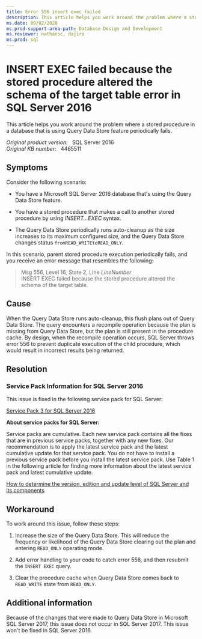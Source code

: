 ```yaml
---
title: Error 556 insert exec failed
description: This article helps you work around the problem where a stored procedure in a database that is using Query Data Store feature periodically fails.
ms.date: 09/02/2020
ms.prod-support-area-path: Database Design and Development
ms.reviewer: nathansc, dajiro
ms.prod: sql
---
```

# INSERT EXEC failed because the stored procedure altered the schema of the target table error in SQL Server 2016

This article helps you work around the problem where a stored procedure in a database that is using Query Data Store feature periodically fails.

_Original product version:_ &nbsp; SQL Server 2016  
_Original KB number:_ &nbsp; 4465511

## Symptoms

Consider the following scenario:

- You have a Microsoft SQL Server 2016 database that's using the Query Data Store feature.

- You have a stored procedure that makes a call to another stored procedure by using *INSERT...EXEC* syntax.

- The Query Data Store periodically runs auto-cleanup as the size increases to its maximum configured size, and the Query Data Store changes status `fromREAD_WRITEtoREAD_ONLY`.

In this scenario, parent stored procedure execution periodically fails, and you receive an error message that resembles the following:

> Msg 556, Level 16, State 2, Line *LineNumber*  
INSERT EXEC failed because the stored procedure altered the schema of the target table.

## Cause

When the Query Data Store runs auto-cleanup, this flush plans out of Query Data Store. The query encounters a recompile operation because the plan is missing from Query Data Store, but the plan is still present in the procedure cache. By design, when the recompile operation occurs, SQL Server throws error 556 to prevent duplicate execution of the child procedure, which would result in incorrect results being returned.

## Resolution

### Service Pack Information for SQL Server 2016

This issue is fixed in the following service pack for SQL Server:  

[Service Pack 3 for SQL Server 2016](https://support.microsoft.com/help/5003279)

**About service packs for SQL Server:**  

Service packs are cumulative. Each new service pack contains all the fixes that are in previous service packs, together with any new fixes. Our recommendation is to apply the latest service pack and the latest cumulative update for that service pack. You do not have to install a previous service pack before you install the latest service pack. Use Table 1 in the following article for finding more information about the latest service pack and latest cumulative update.  

[How to determine the version, edition and update level of SQL Server and its components](../general/determine-version-edition-update-level.md)

## Workaround

To work around this issue, follow these steps:

1. Increase the size of the Query Data Store. This will reduce the frequency or likelihood of the Query Data Store clearing out the plan and entering `READ_ONLY` operating mode.

2. Add error handling to your code to catch error 556, and then resubmit the `INSERT EXEC` query.

3. Clear the procedure cache when Query Data Store comes back to `READ_WRITE` state from `READ_ONLY`.

## Additional information

Because of the changes that were made to Query Data Store in Microsoft SQL Server 2017, this issue does not occur in SQL Server 2017. This issue won't be fixed in SQL Server 2016.
